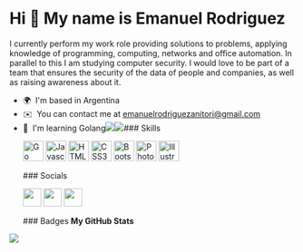 Hi 👋 My name is Emanuel Rodriguez
==================================

I currently perform my work role providing solutions to problems, applying knowledge of programming, computing, networks and office automation. In parallel to this I am studying computer security. I would love to be part of a team that ensures the security of the data of people and companies, as well as raising awareness about it.

*   🌍  I'm based in Argentina
*   ✉️  You can contact me at [emanuelrodriguezanitori@gmail.com](mailto:emanuelrodriguezanitori@gmail.com)
*   🧠  I'm learning Golang<a href="https://www.twitter.com/emamza4" target="_blank" rel="noreferrer"><img
                  src="https://img.shields.io/twitter/follow/emamza4?logo=twitter&style=for-the-badge&color=0891b2&labelColor=1c1917"
                /></a><a href="https://www.github.com/anitori" target="_blank" rel="noreferrer"><img
                  src="https://img.shields.io/github/followers/anitori?logo=github&style=for-the-badge&color=0891b2&labelColor=1c1917" /></a>### Skills<p align="left">
                                <a href="https://go.dev/doc/" target="_blank" rel="noreferrer"><img src="https://raw.githubusercontent.com/danielcranney/readme-generator/main/public/icons/skills/go-colored.svg" width="36" height="36" alt="Go" /></a>
                                <a href="https://developer.mozilla.org/en-US/docs/Web/JavaScript" target="_blank" rel="noreferrer"><img src="https://raw.githubusercontent.com/danielcranney/readme-generator/main/public/icons/skills/javascript-colored.svg" width="36" height="36" alt="Javascript" /></a>
                                <a href="https://developer.mozilla.org/en-US/docs/Glossary/HTML5" target="_blank" rel="noreferrer"><img src="https://raw.githubusercontent.com/danielcranney/readme-generator/main/public/icons/skills/html5-colored.svg" width="36" height="36" alt="HTML5" /></a>
                                <a href="https://www.w3.org/TR/CSS/#css" target="_blank" rel="noreferrer"><img src="https://raw.githubusercontent.com/danielcranney/readme-generator/main/public/icons/skills/css3-colored.svg" width="36" height="36" alt="CSS3" /></a>
                                <a href="https://getbootstrap.com/" target="_blank" rel="noreferrer"><img src="https://raw.githubusercontent.com/danielcranney/readme-generator/main/public/icons/skills/bootstrap-colored.svg" width="36" height="36" alt="Bootstrap" /></a>
                                <a href="https://www.adobe.com/uk/products/photoshop.html" target="_blank" rel="noreferrer"><img src="https://raw.githubusercontent.com/danielcranney/readme-generator/main/public/icons/skills/photoshop-colored.svg" width="36" height="36" alt="Photoshop" /></a>
                                <a href="adobe.com/uk/products/illustrator.html" target="_blank" rel="noreferrer"><img src="https://raw.githubusercontent.com/danielcranney/readme-generator/main/public/icons/skills/illustrator-colored.svg" width="36" height="36" alt="Illustrator" /></a>
                    </p>
                    ### Socials
                    <p align="left"> <a href="https://www.github.com/anitori" target="_blank" rel="noreferrer"><img src="https://raw.githubusercontent.com/danielcranney/readme-generator/main/public/icons/socials/github.svg" width="32" height="32" /></a> <a href="https://www.linkedin.com/in/emanuel-enrique-rodriguez/" target="_blank" rel="noreferrer"><img src="https://raw.githubusercontent.com/danielcranney/readme-generator/main/public/icons/socials/linkedin.svg" width="32" height="32" /></a> <a href="https://www.twitter.com/emamza4" target="_blank" rel="noreferrer"><img src="https://raw.githubusercontent.com/danielcranney/readme-generator/main/public/icons/socials/twitter.svg" width="32" height="32" /></a></p>
                    ### Badges
                    <b>My GitHub Stats</b>

<a href="http://www.github.com/anitori"><img src="https://github-readme-streak-stats.herokuapp.com/?user=anitori&stroke=ffffff&background=1c1917&ring=0891b2&fire=0891b2&currStreakNum=ffffff&currStreakLabel=0891b2&sideNums=ffffff&sideLabels=ffffff&dates=ffffff&hide_border=true" /></a>
                    
